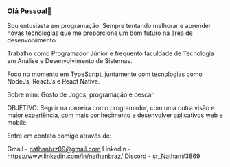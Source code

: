 ### Olá Pessoal👋

Sou entusiasta em programação. Sempre tentando melhorar e aprender novas tecnologias que me proporcione um bom futuro na área de desenvolvimento.

Trabalho como Programador Júnior e frequento faculdade de Tecnologia em Análise e Desenvolvimento de Sistemas.

Foco no momento em TypeScript, juntamente com tecnologias como NodeJs, ReactJs e React Native.

Sobre mim: Gosto de Jogos, programação e pescar.

OBJETIVO: Seguir na carreira como programador, com uma outra visão e maior experiência, com mais conhecimento e desenvolver aplicativos web e mobile.

Entre em contato comigo através de:

Gmail - nathanbrz09@gmail.com
LinkedIn - https://www.linkedin.com/in/nathanbraz/
Discord - sr_Nathan#3869

